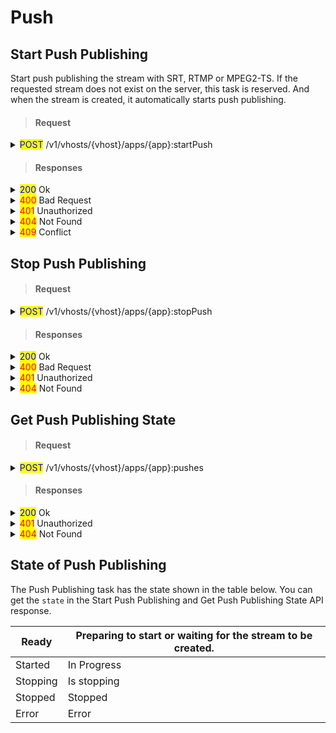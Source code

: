 # Push

## Start Push Publishing

Start push publishing the stream with SRT, RTMP or MPEG2-TS. If the requested stream does not exist on the server, this task is reserved. And when the stream is created, it automatically starts push publishing.

> #### Request

<details>

<summary><mark style="color:blue;">POST</mark> /v1/vhosts/{vhost}/apps/{app}:startPush</summary>

**Header**

```http
Authorization: Basic {credentials}

# Authorization
    Credentials for HTTP Basic Authentication created with <AccessToken>
```

**Body : SRT**

```json
{
  "id": "{unique_push_id}",
  "stream": {
    "name": "{output_stream_name}",
    "variantNames": []
  },
  "protocol": "srt",
  "url": "srt://{host}[:port]?mode=caller&latency=120000&timeout=500000",
  "streamKey": ""
}

# id (required)
    unique ID to identify the task
    
# stream (required)
    ## name (required)
        output stream name
        
    ## variantNames (optional)
        Array of track names to publsh. 
        This value is Encodes.[Video|Audio|Data].Name in the OutputProfile
        setting.
        
        If empty, all tracks will be sent.

# protocol (required)
    srt
    
# url (required) 
    address of destination.
    options can be set in query-string format.
    
# streamKey (optional)
    not used with mpegts
```

In SRT Push Publisher, only the `caller` connection mode is supported.

**Body : RTMP**

{% code overflow="wrap" %}
```json
{
  "id": "{unique_push_id}",
  "stream": {
    "name": "{output_stream_name}",
    "variantNames": [ "h264_fhd", "aac" ]
  },
  "protocol": "rtmp",
  "url":"rtmp://{host}[:port]/{app_name}",
  "streamKey":"{stream_name}"
}

# id (required)
    unique ID to identify the task
    
# stream (required)
    ## name (required)
        output stream name
        
    ## variantNames (optional)
        Array of track names to publsh. 
        This value is Encodes.[Video|Audio|Data].Name in the OutputProfile
        setting.
        
        If empty, The first track among video tracks (by ID) and the first 
        track among audio tracks (by ID) are selected automatically.

# protocol (required)
    rtmp
    
# url (required) 
    address of destination
    
# streamKey (required)
    RTMP stream key
```
{% endcode %}

**Body : MPEG2-TS**

```json
{
  "id": "{unique_push_id}",
  "stream": {
    "name": "{output_stream_name}",
    "variantNames": []
  },
  "protocol": "mpegts",
  "url": "udp://{host}[:port]",
  "streamKey": ""
}

# id (required)
    unique ID to identify the task
    
# stream (required)
    ## name (required)
        output stream name
        
    ## variantNames (optional)
        Array of track names to publsh. 
        This value is Encodes.[Video|Audio|Data].Name in the OutputProfile
        setting.
        
        If empty, all tracks will be sent.

# protocol (required)
    mpegts
    
# url (required) 
    address of destination
    
# streamKey (optional)
    not used with mpegts
```

</details>

> #### Responses

<details>

<summary><mark style="color:blue;">200</mark> Ok</summary>

The request has succeeded

**Header**

```
Content-Type: application/json
```

**Body**

Please note that `responses` are incorrectly returned in Json array format for version 0.15.3 and earlier.

```json
{
    "statusCode": 200,
    "message": "OK",
    "response": {
        "id": "{unique_push_id}",
        "state": "ready",
            
        "vhost": "default",
        "app": "app",
        "stream": {
            "name": "{output_stream_name}",
            "trackIds": [],
            "variantNames": []
        },
            
        "protocol": "rtmp",
        "url": "rtmp://{host}[:port]/{app_name}",
        "streamKey": "{stream_name}",
            
        "sentBytes": 0,
        "sentTime": 0,
        "sequence": 0,
        "totalsentBytes": 0,
        "totalsentTime": 0,
            
        "createdTime": "2023-03-15T23:02:34.371+09:00",
        "startTime": "1970-01-01T09:00:00.000+09:00",
        "finishTime": "1970-01-01T09:00:00.000+09:00"
    }
}

# statusCode
    Same as HTTP Status Code
# message
    A human-readable description of the response code
# response
    Created push publishing task information
```

</details>

<details>

<summary><mark style="color:red;">400</mark> Bad Request</summary>

Invalid request.

</details>

<details>

<summary><mark style="color:red;">401</mark> Unauthorized</summary>

Authentication required

**Header**

```http
WWW-Authenticate: Basic realm=”OvenMediaEngine”
```

**Body**

```json
{
    "message": "[HTTP] Authorization header is required to call API (401)",
    "statusCode": 401
}
```

</details>

<details>

<summary><mark style="color:red;">404</mark> Not Found</summary>

The given vhost or application name could not be found.

**Body**

```json
{
    "message": "[HTTP] Could not find the application: [vhost/app1] (404)",
    "statusCode": 404
}
```

</details>

<details>

<summary><mark style="color:red;">409</mark> Conflict</summary>

duplicate ID

</details>

## Stop Push Publishing

> #### Request

<details>

<summary><mark style="color:blue;">POST</mark> /v1/vhosts/{vhost}/apps/{app}:stopPush</summary>

**Header**

```http
Authorization: Basic {credentials}

# Authorization
    Credentials for HTTP Basic Authentication created with <AccessToken>
```

**Body**

{% code overflow="wrap" %}
```json
{
    "id": "{unique_push_id}"
}

# id (required)
    unique ID to identify the push publishing task
```
{% endcode %}

</details>

> #### Responses

<details>

<summary><mark style="color:blue;">200</mark> Ok</summary>

The request has succeeded

**Header**

```
Content-Type: application/json
```

**Body**

```json
{
    "statusCode": 200,
    "message": "OK",
}

# statusCode
	Same as HTTP Status Code
# message
	A human-readable description of the response code
```

</details>

<details>

<summary><mark style="color:red;">400</mark> Bad Request</summary>

Invalid request.

</details>

<details>

<summary><mark style="color:red;">401</mark> Unauthorized</summary>

Authentication required

**Header**

```http
WWW-Authenticate: Basic realm=”OvenMediaEngine”
```

**Body**

```json
{
    "message": "[HTTP] Authorization header is required to call API (401)",
    "statusCode": 401
}
```

</details>

<details>

<summary><mark style="color:red;">404</mark> Not Found</summary>

The given vhost/application name or id of recording task could not be found.

**Body**

```json
{
    "message": "[HTTP] Could not find the application: [vhost/app1] (404)",
    "statusCode": 404
}
```

</details>

## Get Push Publishing State

> #### Request

<details>

<summary><mark style="color:blue;">POST</mark> /v1/vhosts/{vhost}/apps/{app}:pushes</summary>

**Header**

```http
Authorization: Basic {credentials}

# Authorization
    Credentials for HTTP Basic Authentication created with <AccessToken>
```

**Body**

{% code overflow="wrap" %}
```json
{
    "id": "{unique_push_id}"
}

# id (optional)
    unique ID to identify the push publishing task. If no id is given in the request, the full list is returned.
```
{% endcode %}

</details>

> #### Responses

<details>

<summary><mark style="color:blue;">200</mark> Ok</summary>

The request has succeeded

**Header**

```
Content-Type: application/json
```

**Body**

The `response` is <mark style="color:green;">Json array</mark> format.

```json
{
    "statusCode": 200,
    "message": "OK",
    "response": [
        {
            "id": "{unique_push_id}",
            "state": "started",
            
            "vhost": "default",
            "app": "app",
            "stream": {
                "name": "{output_stream_name}",
                "trackIds": [],
                "variantNames": []
            },
            
            "protocol": "rtmp",
            "url": "rtmp://{host}[:port]/{app_name}",
            "streamKey": "{stream_name}",
            
            "sentBytes": 0,
            "sentTime": 0,
            "sequence": 0,
            "totalsentBytes": 0,
            "totalsentTime": 0,
            
            "createdTime": "2023-03-15T23:02:34.371+09:00",
            "startTime": "1970-01-01T09:00:00.000+09:00",
            "finishTime": "1970-01-01T09:00:00.000+09:00"
        },
        {
            "id": "4",
            ...
        }
    ]
}

# statusCode
	Same as HTTP Status Code
# message
	A human-readable description of the response code
# response
	Information of recording tasks. If there is no recording task, 
	response with empty array ("response": [])
```

</details>

<details>

<summary><mark style="color:red;">401</mark> Unauthorized</summary>

Authentication required

**Header**

```http
WWW-Authenticate: Basic realm=”OvenMediaEngine”
```

**Body**

```json
{
    "message": "[HTTP] Authorization header is required to call API (401)",
    "statusCode": 401
}
```

</details>

<details>

<summary><mark style="color:red;">404</mark> Not Found</summary>

The given vhost or application name could not be found.

**Body**

```json
{
    "message": "[HTTP] Could not find the application: [vhost/app1] (404)",
    "statusCode": 404
}
```

</details>

## State of Push Publishing

The Push Publishing task has the state shown in the table below. You can get the `state` in the Start Push Publishing and Get Push Publishing State API response.

| Ready    | Preparing to start or waiting for the stream to be created. |
| -------- | ----------------------------------------------------------- |
| Started  | In Progress                                                 |
| Stopping | Is stopping                                                 |
| Stopped  | Stopped                                                     |
| Error    | Error                                                       |
